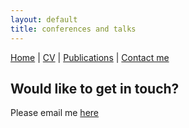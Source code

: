 ```yaml
---
layout: default
title: conferences and talks
---
```


[Home](index.md)  | [CV](cv.md) | [Publications](publications.md) | [Contact me](contacts.md)


## Would like to get in touch?

Please email me [here](mailto:grig@hotmail.it)
